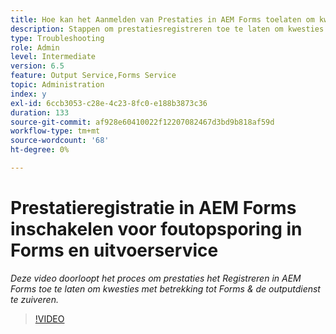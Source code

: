 ```yaml
---
title: Hoe kan het Aanmelden van Prestaties in AEM Forms toelaten om kwesties met betrekking tot Forms en de outputdienst te zuiveren
description: Stappen om prestatiesregistreren toe te laten om kwesties met betrekking tot Forms of de outputdienst te zuiveren
type: Troubleshooting
role: Admin
level: Intermediate
version: 6.5
feature: Output Service,Forms Service
topic: Administration
index: y
exl-id: 6ccb3053-c28e-4c23-8fc0-e188b3873c36
duration: 133
source-git-commit: af928e60410022f12207082467d3bd9b818af59d
workflow-type: tm+mt
source-wordcount: '68'
ht-degree: 0%

---
```


# Prestatieregistratie in AEM Forms inschakelen voor foutopsporing in Forms en uitvoerservice

*Deze video doorloopt het proces om prestaties het Registreren in AEM Forms toe te laten om kwesties met betrekking tot Forms &amp; de outputdienst te zuiveren.*

>[!VIDEO](https://video.tv.adobe.com/v/335499?quality=12&learn=on)
